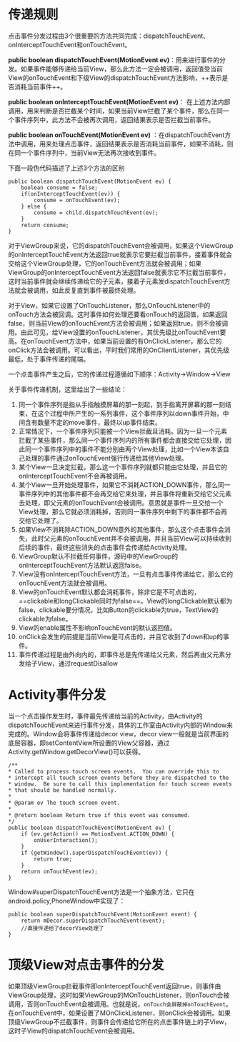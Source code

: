 # 传递规则
点击事件分发过程由3个很重要的方法共同完成：dispatchTouchEvent、onInterceptTouchEvent和onTouchEvent。

**public boolean dispatchTouchEvent(MotionEvent ev)**：用来进行事件的分发。如果事件能够传递给当前View，那么此方法一定会被调用，返回值受当前View的onTouchEvent和下级View的dispatchTouchEvent方法影响，++表示是否消耗当前事件++。

**public boolean onInterceptTouchEvent(MotionEvent ev)**：
在上述方法内部调用，用来判断是否拦截某个时间，如果当前View拦截了某个事件，那么在同一个事件序列中，此方法不会被再次调用，返回结果表示是否拦截当前事件。

**public boolean onTouchEvent(MotionEvent ev)** ：在dispatchTouchEvent方法中调用，用来处理点击事件，返回结果表示是否消耗当前事件，如果不消耗，则在同一个事件序列中，当前View无法再次接收到事件。

下面一段伪代码描述了上述3个方法的区别

```
public boolean dispatchTouchEvent(MotionEvent ev) {
    boolean consume = false;
    if(onInterceptTouchEvent(ev)) {
        consume = onTouchEvent(ev);
    } else {
        consume = child.dispatchTouchEvent(ev);
    }
    return consume;
}
```
对于ViewGroup来说，它的dispatchTouchEvent会被调用，如果这个ViewGroup的onInterceptTouchEvent方法返回true就表示它要拦截当前事件，接着事件就会交给这个ViewGroup处理，它的onTouchEvent方法就会被调用；如果ViewGroup的onInterceptTouchEvent方法返回false就表示它不拦截当前事件，这时当前事件就会继续传递给它的子元素，接着子元素发dispatchTouchEvent方法就会被调用，如此反复直到事件被最终处理。

对于View，如果它设置了OnTouchListener，那么OnTouchListener中的onTouch方法会被回调。这时事件如何处理还要看onTouch的返回值，如果返回false，则当前View的onTouchEvent方法会被调用；如果返回true，则不会被调用。由此可见，给View设置的onTouchListener，其优先级比onTouchEvent要高。在onTouchEvent方法中，如果当前设置的有OnClickListener，那么它的onClick方法会被调用。可以看出，平时我们常用的OnClientListener，其优先级最低，处于事件传递的尾端。

一个点击事件产生之后，它的传递过程遵循如下顺序：Activity->Window->View

关于事件传递机制，这里给出了一些结论：
1. 同一个事件序列是指从手指触摸屏幕的那一刻起，到手指离开屏幕的那一刻结束，在这个过程中所产生的一系列事件，这个事件序列以down事件开始，中间含有数量不定的move事件，最终以up事件结束。
2. 正常情况下，一个事件序列只能被一个View拦截且消耗。因为一旦一个元素拦截了某些事件，那么同一个事件序列内的所有事件都会直接交给它处理，因此同一个事件序列中的事件不能分别由两个View处理，比如一个View本该自己处理的事件通过onTouchEvent强行传递给其他View处理。
3. 某个View一旦决定拦截，那么这一个事件序列就都只能由它处理，并且它的onInterceptTouchEvent不会再被调用。
4. 某个View一旦开始处理事件，如果它不消耗ACTION_DOWN事件，那么同一事件序列中的其他事件都不会再交给它来处理，并且事件将重新交给它父元素去处理，即父元素的onTouchEvent会被调用。意思就是事件一旦交给一个View处理，那么它就必须消耗掉，否则同一事件序列中剩下的事件都不会再交给它处理了。
5. 如果View不消耗除ACTION_DOWN意外的其他事件，那么这个点击事件会消失，此时父元素的onTouchEvent并不会被调用，并且当前View可以持续收到后续的事件，最终这些消失的点击事件会传递给Activity处理。
6. ViewGroup默认不拦截任何事件，源码中的ViewGroup的onInterceptTouchEvent方法默认返回false。
7. View没有onInterceptTouchEvent方法，一旦有点击事件传递给它，那么它的onTouchEvent方法就会被调用。
8. View的onTouchEvent默认都会消耗事件，除非它是不可点击的，==clickable和longClickable同时为false==。View的longClickable默认都为false，clickable要分情况，比如Button的clickable为true，TextView的clickable为false。
9. View的enable属性不影响onTouchEvent的默认返回值。
10. onClick会发生的前提是当前View是可点击的，并且它收到了down和up的事件。
11. 事件传递过程是由外向内的，即事件总是先传递给父元素，然后再由父元素分发给子View，通过requestDisallow

# Activity事件分发
当一个点击操作发生时，事件最先传递给当前的Activity，由Activity的dispatchTouchEvent来进行事件分发，具体的工作室由Activity内部的Window来完成的。Window会将事件传递给decor view，decor view一般就是当前界面的底层容器，即setContentView所设置的View父容器，通过Activity.getWindow.getDecorView()可以获得。

```
/**
* Called to process touch screen events.  You can override this to
* intercept all touch screen events before they are dispatched to the
* window.  Be sure to call this implementation for touch screen events
* that should be handled normally.
*
* @param ev The touch screen event.
*
* @return boolean Return true if this event was consumed.
*/
public boolean dispatchTouchEvent(MotionEvent ev) {
    if (ev.getAction() == MotionEvent.ACTION_DOWN) {
        onUserInteraction();
    }
    if (getWindow().superDispatchTouchEvent(ev)) {
        return true;
    }
    return onTouchEvent(ev);
}
```
Window#superDispatchTouchEvent方法是一个抽象方法，它只在android.policy,PhoneWindow中实现了：

```
public boolean superDispatchTouchEvent(MotionEvent event) {
    return mDecor.superDispatchTouchEvent(event);
    //直接传递给了decorView处理了
}
```

# 顶级View对点击事件的分发
如果顶级ViewGroup拦截事件即onInterceptTouchEvent返回true，则事件由ViewGroup处理，这时如果ViewGroup的MOnTouchListener，则onTouch会被调用，否则onTouchEvent会被调用。也就是说，`onTouch会屏蔽掉onTouchEvent`。在onTouchEvent中，如果设置了MOnClickListener，则onClick会被调用。如果顶级ViewGroup不拦截事件，则事件会传递给它所在的点击事件链上的子View，这时子View的dispatchTouchEvent会被调用。